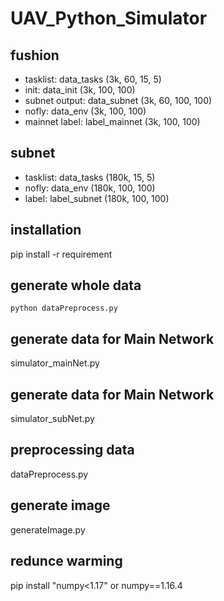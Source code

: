 # UAV_Python_Simulator


## fushion
* tasklist: data_tasks (3k, 60, 15, 5)
* init:     data_init  (3k, 100, 100)
* subnet output: data_subnet   (3k, 60, 100, 100)
* nofly: data_env (3k, 100, 100)
* mainnet label: label_mainnet (3k, 100, 100)

## subnet
* tasklist: data_tasks   (180k, 15, 5)
* nofly:  data_env (180k, 100, 100)
* label:    label_subnet (180k, 100, 100)

## installation
pip install -r requirement

## generate whole data
```
python dataPreprocess.py
```

## generate data for Main Network
simulator_mainNet.py

## generate data for Main Network
simulator_subNet.py

## preprocessing data
dataPreprocess.py

## generate image
generateImage.py

## redunce warming
pip install "numpy<1.17" or numpy==1.16.4
